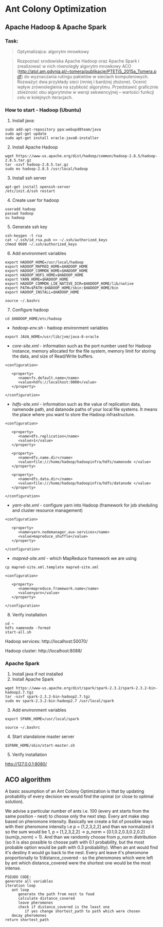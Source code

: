 # Ant Colony Optimization
## Apache Hadoop & Apache Spark
### Task:
> Optymalizajca: algorytm mrowkowy

>Rozpoznać srodowiska Apache Hadoop oraz Apache Spark i zrealizować w nich równoległy algorytm mrowkowy
ACO (http://atol.am.gdynia.pl/~tomera/publikacje/PTETiS_2015a_Tomera.pdf) do wyznaczania  rutingu  pakietów  w  sieciach  komputerowych. Rozważyć  dwa przykłady  sieci  (mniej  i  bardziej  złożone).  Ocenić  wpływ  zrównoleglenia  na 
szybkość  algorytmu. Przedstawić  graficznie  zbieżność  obu  algorytmów  w  wersji sekwencyjnej – wartości funkcji celu w kolejnych iteracjach.


### How to start - Hadoop (Ubuntu)
1. Install java: 
```
sudo add-apt-repository ppa:webupd8team/java
sudo apt-get update
sudo apt-get install oracle-java8-installer
```
2. Install Apache Hadoop
```
wget https://www-us.apache.org/dist/hadoop/common/hadoop-2.8.5/hadoop-2.8.5.tar.gz
tar -xzvf hadoop-2.8.5.tar.gz
sudo mv hadoop-2.8.5 /usr/local/hadoop
```
3. Install ssh server
```
apt-get install openssh-server
/etc/init.d/ssh restart
```
4. Create user for hadoop
```
useradd hadoop 
passwd hadoop 
su hadoop
```
5. Generate ssh key
```
ssh-keygen -t rsa 
cat ~/.ssh/id_rsa.pub >> ~/.ssh/authorized_keys 
chmod 0600 ~/.ssh/authorized_keys 
```
6. Add environment variables
```
export HADOOP_HOME=/usr/local/hadoop 
export HADOOP_MAPRED_HOME=$HADOOP_HOME 
export HADOOP_COMMON_HOME=$HADOOP_HOME 
export HADOOP_HDFS_HOME=$HADOOP_HOME 
export YARN_HOME=$HADOOP_HOME 
export HADOOP_COMMON_LIB_NATIVE_DIR=$HADOOP_HOME/lib/native 
export PATH=$PATH:$HADOOP_HOME/sbin:$HADOOP_HOME/bin 
export HADOOP_INSTALL=$HADOOP_HOME

source ~/.bashrc
```
7. Configure hadoop
```
cd $HADOOP_HOME/etc/hadoop
```
* *hadoop-env.sh* - hadoop environment variables
```
export JAVA_HOME=/usr/lib/jvm/java-8-oracle
```
* *core-site.xml* - information such as the port number used for Hadoop instance, memory allocated for the file system, memory limit for storing the data, and size of Read/Write buffers.
```
<configuration>

   <property>
      <name>fs.default.name</name>
      <value>hdfs://localhost:9000</value> 
   </property>
 
</configuration>
```
* *hdfs-site.xml* - information such as the value of replication data, namenode path, and datanode paths of your local file systems. It means the place where you want to store the Hadoop infrastructure.
```
<configuration>

   <property>
      <name>dfs.replication</name>
      <value>1</value>
   </property>
    
   <property>
      <name>dfs.name.dir</name>
      <value>file:///home/hadoop/hadoopinfra/hdfs/namenode </value>
   </property>
    
   <property>
      <name>dfs.data.dir</name> 
      <value>file:///home/hadoop/hadoopinfra/hdfs/datanode </value> 
   </property>
       
</configuration>
```
* *yarn-site.xml* - configure yarn into Hadoop (framework for job sheduling and cluster resource management)
```
<configuration>
 
   <property>
      <name>yarn.nodemanager.aux-services</name>
      <value>mapreduce_shuffle</value> 
   </property>
  
</configuration>
```
* *mapred-site.xml* - which MapReduce framework we are using

`cp mapred-site.xml.template mapred-site.xml `
```
<configuration>
 
   <property> 
      <name>mapreduce.framework.name</name>
      <value>yarn</value>
   </property>
   
</configuration>
```
8. Verify installation
```
cd ~ 
hdfs namenode -format 
start-all.sh
```
Hadoop services: http://localhost:50070/

Hadoop cluster: http://localhost:8088/

### Apache Spark
1. Install java if not installed
2. Install Apache Spark
```
wget https://www-us.apache.org/dist/spark/spark-2.3.2/spark-2.3.2-bin-hadoop2.7.tgz
tar -xzvf spark-2.3.2-bin-hadoop2.7.tgz
sudo mv spark-2.3.2-bin-hadoop2.7 /usr/local/spark
```
3. Add environment variables
```
export SPARK_HOME=/usr/local/spark

source ~/.bashrc
```
4. Start standalone master server
```
$SPARK_HOME/sbin/start-master.sh
```
5. Verify installation

http://127.0.0.1:8080/

## ACO algorithm

A basic assumption of an Ant Colony Optimization is that by updating probability of every decision we would find the opimal (or close to optimal solution).

We advise a particular number of ants i.e. 100 (every ant starts from the same position - nest) to choose only the next step. 
Every ant make step based on pheromone intensity.
Basically we create a list of possible ways with their pheromone intensity i.e p = [1,2,3,2,2] and than we normalized it so the sum would be 1, p = [1,2,3,2,2] -> p_norm = [0.1,0.2,0.3,0.2,0.2] (sum(p_norm) = 1). And than we randomly choose from p_norm distribution (so it is also possible to choose path with 0.1 probability, but the most probable option would be path with 0.3 probability).
When an ant would find it's destiny it would go back to the nest.
Every ant leave it's pheromone proportionally to 1/distance_covered - so the pheromones which were left by ant which distance_covered were the shortest one would be the most intense.

```
PSEUDO CODE:
generate all variables
iteration loop
   ant loop
      generate the path from nest to food
      calculate distance_covered
      leave pheromones 
      check if distance_covered is the least one
         if yes change shortest_path to path which were chosen      
   decay pheromones
return shortest_path
```
